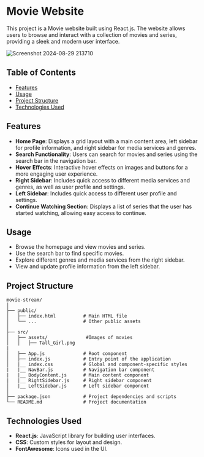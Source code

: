 # Movie Website

This project is a Movie website built using React.js. The website allows users to browse and interact with a collection of movies and series, providing a sleek and modern user interface.

![Screenshot 2024-08-29 213710](https://github.com/user-attachments/assets/bcbe6592-95fd-4354-88d1-9e7ceed1717e)


## Table of Contents

- [Features](#features)
- [Usage](#usage)
- [Project Structure](#project-structure)
- [Technologies Used](#technologies-used)

## Features

- **Home Page**: Displays a grid layout with a main content area, left sidebar for profile information, and right sidebar for media services and genres.
- **Search Functionality**: Users can search for movies and series using the search bar in the navigation bar.
- **Hover Effects**: Interactive hover effects on images and buttons for a more engaging user experience.
- **Right Sidebar**: Includes quick access to different media services and genres, as well as user profile and settings.
- **Left Sidebar**: Includes quick access to different user profile and settings.
- **Continue Watching Section**: Displays a list of series that the user has started watching, allowing easy access to continue.

## Usage

- Browse the homepage and view movies and series.
- Use the search bar to find specific movies.
- Explore different genres and media services from the right sidebar.
- View and update profile information from the left sidebar.


## Project Structure
```
movie-stream/
│
├── public/
│   ├── index.html          # Main HTML file
│   └── ...                 # Other public assets
│
├── src/
│   ├── assets/              #Images of movies 
│   │   ├── Tall_Girl.png
|        
│   ├── App.js              # Root component
│   ├── index.js            # Entry point of the application
│   |__ index.css           # Global and component-specific styles
|   |__ NavBar.js           # Navigation bar component
|   |__ BodyContent.js      # Main content component
|   |__ RightSidebar.js     # Right sidebar component
│   |__ LeftSidebar.js      # Left sidebar component
│
├── package.json            # Project dependencies and scripts
└── README.md               # Project documentation
```

## Technologies Used

- **React.js**: JavaScript library for building user interfaces.
- **CSS**: Custom styles for layout and design.
- **FontAwesome**: Icons used in the UI.
